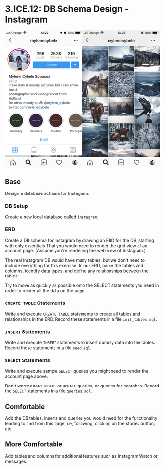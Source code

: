 # 3.ICE.12: DB Schema Design - Instagram

![Instagram Account Grid View](../../../.gitbook/assets/mylenecybele-instagram-feed630.png)

## 

## Base

Design a database schema for Instagram.

### DB Setup

Create a new local database called `instagram`.

### ERD

Create a DB schema for Instagram by drawing an ERD for the DB, starting with only essentials That you would need to render the grid view of an account page. \(Assume you're rendering the web view of Instagram.\)

The real Instagram DB would have many tables, but we don't need to include everything for this exercise. In our ERD, name the tables and columns, identify data types, and define any relationships between the tables.

Try to move as quickly as possible onto the SELECT statements you need in order to render all the data on the page.

### `CREATE TABLE` Statements

Write and execute `CREATE TABLE` statements to create all tables and relationships in the ERD. Record these statements in a file `init_tables.sql`.

### `INSERT` Statements

Write and execute `INSERT` statements to insert dummy data into the tables. Record these statements in a file `seed.sql`.

### `SELECT` Statements

Write and execute sample `SELECT` queries you might need to render the account page above.

Don't worry about `INSERT` or `UPDATE` queries, or queries for searches. Record the `SELECT` statements in a file `queries.sql`.

## Comfortable

Add the DB tables, inserts and queries you would need for the functionality leading to and from this page, i.e, following, clicking on the stories button, etc. 

## More Comfortable

Add tables and columns for additional features such as Instagram Watch or messages.

